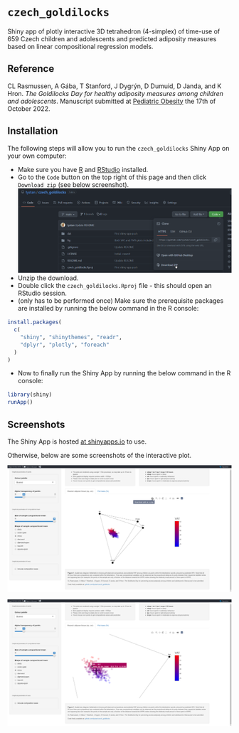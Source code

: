 # `czech_goldilocks`

Shiny app of plotly interactive 3D tetrahedron (4-simplex) of time-use of 659 Czech children and adolescents and predicted adiposity measures based on linear compositional regression models.

## Reference

CL Rasmussen, A Gába, T Stanford, J Dygrýn, D Dumuid, D Janda, and K Hron. *The Goldilocks Day for healthy adiposity measures among children and adolescents*. Manuscript submitted at [Pediatric Obesity](https://onlinelibrary.wiley.com/journal/20476310) the 17th of October 2022.

## Installation

The following steps will allow you to run the `czech_goldilocks` Shiny App on your own computer:

-   Make sure you have [R](https://cran.r-project.org/) and [RStudio](https://www.rstudio.com/products/rstudio/download/) installed.
-   Go to the `Code` button on the top right of this page and then click `Download zip` (see below screenshot). ![](fig/code-dl.png)
-   Unzip the download.
-   Double click the `czech_goldilocks.Rproj` file - this should open an RStudio session.
-   (only has to be performed once) Make sure the prerequisite packages are installed by running the below command in the R console:

``` r
install.packages(
  c(
    "shiny", "shinythemes", "readr", 
    "dplyr", "plotly", "foreach"
  )
)
```

-   Now to finally run the Shiny App by running the below command in the R console:

``` r
library(shiny)
runApp()
```

## Screenshots

The Shiny App is hosted [at shinyapps.io](https://tystan.shinyapps.io/czech_goldilocks/) to use.

Otherwise, below are some screenshots of the interactive plot.

![Screenshot of Shiny App #1](fig/screen1.png)

![Screenshot of Shiny App #2](fig/screen2.png)
